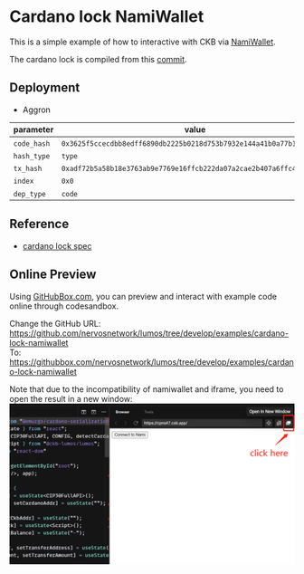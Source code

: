# Cardano lock NamiWallet

This is a simple example of how to interactive with CKB via [NamiWallet](https://github.com/Berry-Pool/nami-wallet).

The cardano lock is compiled from this [commit](https://github.com/nervosnetwork/ckb-production-scripts/tree/4b6f7ec2c3c29798ad56ed9ed513b9391ff7d60d).

## Deployment

- Aggron

| parameter   | value                                                                |
| ----------- | -------------------------------------------------------------------- |
| `code_hash` | `0x3625f5ccecdbb8edff6890db2225b0218d753b7932e144a41b0a77b1111c921b` |
| `hash_type` | `type`                                                               |
| `tx_hash`   | `0xadf72b5a58b18e3763ab9e7769e16ffcb222da07a2cae2b407a6ffc47a2d39ff` |
| `index`     | `0x0`                                                                |
| `dep_type`  | `code`                                                               |

## Reference

- [cardano lock spec](https://github.com/XuJiandong/docs-bank/blob/master/cardano_lock.md)

## Online Preview

Using [GitHubBox.com](https://codesandbox.io/docs/importing#using-githubboxcom), you can preview and interact with example code online through codesandbox.

Change the GitHub URL: https://github.com/nervosnetwork/lumos/tree/develop/examples/cardano-lock-namiwallet  
To: https://githubbox.com/nervosnetwork/lumos/tree/develop/examples/cardano-lock-namiwallet

Note that due to the incompatibility of namiwallet and iframe, you need to open the result in a new window:  
![codesandbox](./codesandbox.png)
